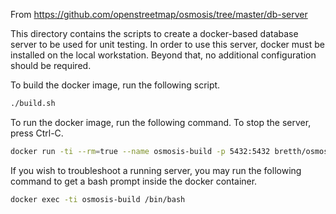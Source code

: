 From https://github.com/openstreetmap/osmosis/tree/master/db-server


This directory contains the scripts to create a docker-based database server to be used for unit testing.
In order to use this server, docker must be installed on the local workstation.  Beyond that, no additional
configuration should be required.

To build the docker image, run the following script.

``` sh
./build.sh
```

To run the docker image, run the following command.  To stop the server, press Ctrl-C.

```sh
docker run -ti --rm=true --name osmosis-build -p 5432:5432 bretth/osmosis-build
```

If you wish to troubleshoot a running server, you may run the following command to get a bash prompt
inside the docker container.

```sh
docker exec -ti osmosis-build /bin/bash
```